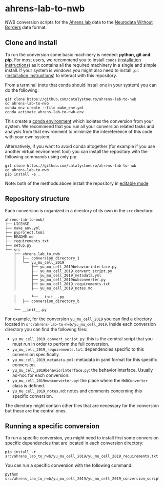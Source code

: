 # ahrens-lab-to-nwb
NWB conversion scripts for the [Ahrens lab](https://www.janelia.org/lab/ahrens-lab) data to the [Neurodata Without Borders](https://nwb-overview.readthedocs.io/) data format.

## Clone and install
To run the conversion some basic machinery is needed: **python, git and pip**. For most users, we recommend you to install `conda` ([installation instructions](https://docs.conda.io/en/latest/miniconda.html)) as it contains all the required machinery in a single and simple install. If your system is windows you might also need to install `git` ([installation instructions](https://github.com/git-guides/install-git)) to interact with this repository.

From a terminal (note that conda should install one in your system) you can do the following:

```
git clone https://github.com/catalystneuro/ahrens-lab-to-nwb
cd ahrens-lab-to-nwb
conda env create --file make_env.yml
conda activate ahrens-lab-to-nwb-env
```
This create a [conda environment](https://docs.conda.io/projects/conda/en/latest/user-guide/concepts/environments.html) which isolates the conversion from your system. We recommend that you run all your conversion related tasks and analysis from that environment to minimize the intereference of this code with your own system.

Alternatively, if you want to avoid conda altogether (for example if you use another virtual environment tool) you can install the repository with the following commands using only pip:
```
git clone https://github.com/catalystneuro/ahrens-lab-to-nwb
cd ahrens-lab-to-nwb
pip install -e .
```

Note:
both of the methods above install the repository in [editable mode](https://pip.pypa.io/en/stable/cli/pip_install/#editable-installs) 

## Repository structure
Each conversion is organized in a directory of its own in the `src` directory:

    ahrens-lab-to-nwb/
    ├── LICENSE
    ├── make_env.yml
    ├── pyproject.toml
    ├── README.md
    ├── requirements.txt
    ├── setup.py
    └── src
        ├── ahrens_lab_to_nwb
        │   ├── conversion_directory_1
        │   └── yu_mu_cell_2019`
        │       ├── yu_mu_cell_2019behaviorinterface.py
        │       ├── yu_mu_cell_2019_convert_script.py
        │       ├── yu_mu_cell_2019_metadata.yml
        │       ├── yu_mu_cell_2019nwbconverter.py
        │       ├── yu_mu_cell_2019_requirements.txt
        │       ├── yu_mu_cell_2019_notes.md

        │       └── __init__.py
        │   ├── conversion_directory_b

        └── __init__.py

 For example, for the conversion `yu_mu_cell_2019` you can find a directory located in `src/ahrens-lab-to-nwb/yu_mu_cell_2019`. Inside each conversion directory you can find the following files:

* `yu_mu_cell_2019_convert_script.py`: this is the cemtral script that you must run in order to perform the full conversion.
* `yu_mu_cell_2019_requirements.txt`: dependencies specific to this conversion specifically.
* `yu_mu_cell_2019_metadata.yml`: metadata in yaml format for this specific conversion.
* `yu_mu_cell_2019behaviorinterface.py`: the behavior interface. Usually ad-hoc for each conversion.
* `yu_mu_cell_2019nwbconverter.py`: the place where the `NWBConverter` class is defined.
* `yu_mu_cell_2019_notes.md`: notes and comments concerning this specific conversion.

The directory might contain other files that are necessary for the conversion but those are the central ones.

## Running a specific conversion
To run a specific conversion, you might need to install first some conversion specific dependencies that are located in each conversion directory:
```
pip install -r src/ahrens_lab_to_nwb/yu_mu_cell_2019/yu_mu_cell_2019_requirements.txt 
```

You can run a specific conversion with the following command:
```
python src/ahrens_lab_to_nwb/yu_mu_cell_2019/yu_mu_cell_2019_conversion_script.py
```
